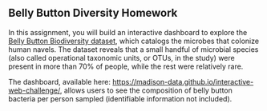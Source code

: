 ## Belly Button Diversity Homework

In this assignment, you will build an interactive dashboard to explore the [Belly Button Biodiversity dataset](http://robdunnlab.com/projects/belly-button-biodiversity/), which catalogs the microbes that colonize human navels. The dataset reveals that a small handful of microbial species (also called operational taxonomic units, or OTUs, in the study) were present in more than 70% of people, while the rest were relatively rare.

The dashboard, available here: https://madison-data.github.io/interactive-web-challenge/, allows users to see the composition of belly button bacteria per person sampled (identifiable information not included). 
